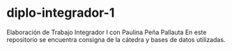 # diplo-integrador-1
Elaboración de Trabajo Integrador I con Paulina Peña Pallauta
En este repositorio se encuentra consigna de la cátedra y bases de datos utilizadas.

